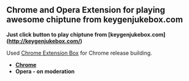 Chrome and Opera Extension for playing awesome chiptune from keygenjukebox.com
------------------------------------------------------------------------------

**Just click button to play chiptune from [keygenjukebox.com] (http://keygenjukebox.com/)**


Used [Chrome Extension Box](https://github.com/onikienko/chrome-extensions-box) for Chrome release building.


- **[Chrome](https://chrome.google.com/webstore/detail/keygenjukebox-play-button/olephdnjkkjiidgifanfiimkbbcaogid)**
- **Opera - on moderation**
